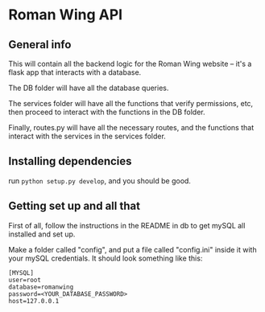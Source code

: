 # Roman Wing API

## General info
This will contain all the backend logic for the Roman Wing website – it's a flask app that interacts with a database.

The DB folder will have all the database queries.

The services folder will have all the functions that verify permissions, etc, then proceed to interact with the functions in the DB folder.

Finally, routes.py will have all the necessary routes, and the functions that interact with the services in the services folder.

## Installing dependencies

run `python setup.py develop`, and you should be good.

## Getting set up and all that

First of all, follow the instructions in the README in db to get mySQL all installed and set up.

Make a folder called "config", and put a file called "config.ini" inside it with your mySQL credentials. It should look something like this:
```
[MYSQL]
user=root
database=romanwing
password=<YOUR_DATABASE_PASSWORD>
host=127.0.0.1
```
